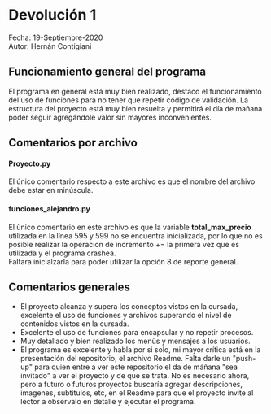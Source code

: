 # Devolución 1
Fecha: 19-Septiembre-2020\
Autor: Hernán Contigiani

## Funcionamiento general del programa
El programa en general está muy bien realizado, destaco el funcionamiento del uso de funciones para no tener que repetir código de validación. La estructura del proyecto está muy bien resuelta y permitirá el día de mañana poder seguir agregándole valor sin mayores inconvenientes.

## Comentarios por archivo
#### Proyecto.py
El único comentario respecto a este archivo es que el nombre del archivo debe estar en minúscula.

#### funciones_alejandro.py
El ùnico comentario en este archivo es que la variable __total_max_precio__ utilizada en la línea 595 y 599 no se encuentra inicializada, por lo que no es posible realizar la operacion de incremento += la primera vez que es utilizada y el programa crashea.\
Faltara inicialzarla para poder utilizar la opción 8 de reporte general.

## Comentarios generales
- El proyecto alcanza y supera los conceptos vistos en la cursada, excelente el uso de funciones y archivos superando el nivel de contenidos vistos en la cursada.
- Excelente el uso de funciones para encapsular y no repetir procesos.
- Muy detallado y bien realizado los menùs y mensajes a los usuarios.
- El programa es excelente y habla por si solo, mi mayor crítica está en la presentación del repositorio, el archivo Readme. Falta darle un "push-up" para quien entre a ver este repositorio el da de máñana "sea invitado" a ver el proyecto y de que se trata. No es necesario ahora, pero a futuro o futuros proyectos buscaría agregar descripciones, imagenes, subtitulos, etc, en el Readme para que el proyecto invite al lector a observalo en detalle y ejecutar el programa.

